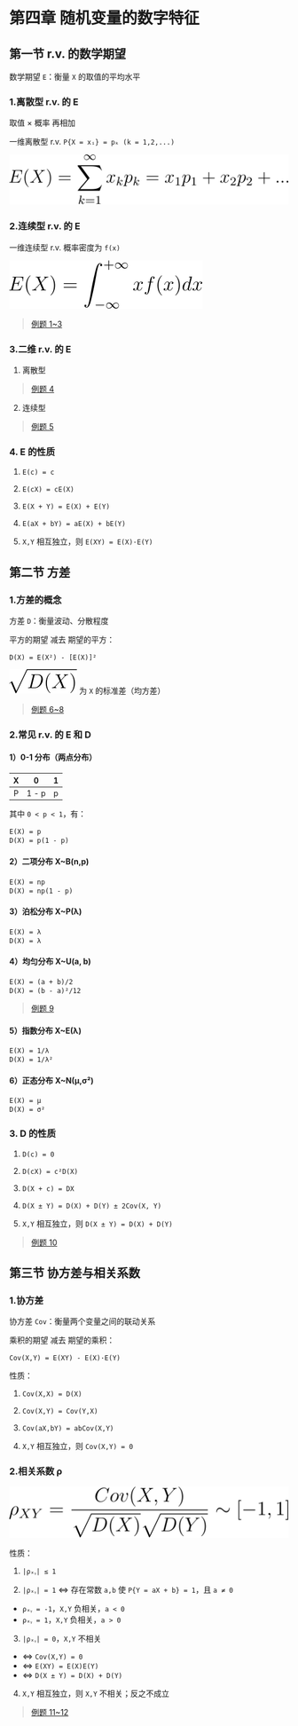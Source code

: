 # 第四章 随机变量的数字特征

## 第一节 r.v. 的数学期望

数学期望 `E`：衡量 `X` 的取值的平均水平

### 1.离散型 r.v. 的 E

取值 × 概率 再相加

一维离散型 r.v. `P{X = xᵢ} = pₖ (k = 1,2,...)`

![E(X)=\sum_{k=1}^{\infty}x_kp_k=x_1p_1+x_2p_2+...](../img/X2120102.04183.04.01.svg)

### 2.连续型 r.v. 的 E

一维连续型 r.v. 概率密度为 `f(x)`

![E(X)=\int_{-\infty}^{+\infty}xf(x)dx](../img/X2120102.04183.04.02.svg)

> [例题 1~3](./04.第四章例题.md#例题-1)

### 3.二维 r.v. 的 E

1. 离散型

> [例题 4](./04.第四章例题.md#例题-4)

2. 连续型

> [例题 5](./04.第四章例题.md#例题-5)

### 4. E 的性质

1. `E(c) = c`

2. `E(cX) = cE(X)`

3. `E(X + Y) = E(X) + E(Y)`

4. `E(aX + bY) = aE(X) + bE(Y)`

5. `X,Y` 相互独立，则 `E(XY) = E(X)·E(Y)`

## 第二节 方差

### 1.方差的概念

方差 `D`：衡量波动、分散程度

平方的期望 减去 期望的平方：

```
D(X) = E(X²) - [E(X)]²
```

![P](../img/X2120102.04183.04.16.svg) 为 `X` 的标准差（均方差）

> [例题 6~8](./04.第四章例题.md#例题-6)

### 2.常见 r.v. 的 E 和 D

#### 1）0-1 分布（两点分布）

| X | 0 | 1 |
| :--: | :--: | :--: |
| P | 1 - p | p |

其中 `0 < p < 1`，有：

```
E(X) = p
D(X) = p(1 - p)
```

#### 2）二项分布 X~B(n,p)

```
E(X) = np
D(X) = np(1 - p)
```

#### 3）泊松分布 X~P(λ)

```
E(X) = λ
D(X) = λ
```

#### 4）均匀分布 X~U(a, b)

```
E(X) = (a + b)/2
D(X) = (b - a)²/12
```

> [例题 9](./04.第四章例题.md#例题-9)

#### 5）指数分布 X~E(λ)

```
E(X) = 1/λ
D(X) = 1/λ²
```

#### 6）正态分布 X~N(μ,σ²)

```
E(X) = μ
D(X) = σ²
```

### 3. D 的性质

1. `D(c) = 0`

2. `D(cX) = c²D(X)`

3. `D(X + c) = DX`

4. `D(X ± Y) = D(X) + D(Y) ± 2Cov(X, Y)`

5. `X,Y` 相互独立，则 `D(X ± Y) = D(X) + D(Y)`

> [例题 10](./04.第四章例题.md#例题-10)

## 第三节 协方差与相关系数

### 1.协方差

协方差 `Cov`：衡量两个变量之间的联动关系

乘积的期望 减去 期望的乘积：

```
Cov(X,Y) = E(XY) - E(X)·E(Y)
```

性质：

1. `Cov(X,X) = D(X)`

2. `Cov(X,Y) = Cov(Y,X)`

3. `Cov(aX,bY) = abCov(X,Y)`

4. `X,Y` 相互独立，则 `Cov(X,Y) = 0`

### 2.相关系数 ρ

![ρ](../img/X2120102.04183.04.20.svg)

性质：

1. `|ρₓᵧ| ≤ 1`

2. `|ρₓᵧ| = 1` <=> 存在常数 `a,b` 使 `P{Y = aX + b} = 1`，且 `a ≠ 0`

- `ρₓᵧ = -1`，`X,Y` 负相关，`a < 0`
- `ρₓᵧ = 1`，`X,Y` 负相关，`a > 0`

3. `|ρₓᵧ| = 0`，`X,Y` 不相关

- <=> `Cov(X,Y) = 0`
- <=> `E(XY) = E(X)E(Y)`
- <=> `D(X ± Y) = D(X) + D(Y)`

4. `X,Y` 相互独立，则 `X,Y` 不相关；反之不成立

> [例题 11~12](./04.第四章例题.md#例题-11)
